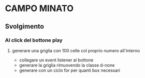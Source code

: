 # CAMPO MINATO

## Svolgimento

### Al click del bottone play

1. generare una griglia con 100 celle col proprio numero all'interno

    - collegare un event listener al bottone
    - generare la griglia rimuovendo la classe d-none
    - generare con un ciclo for per quanti box necessari
    